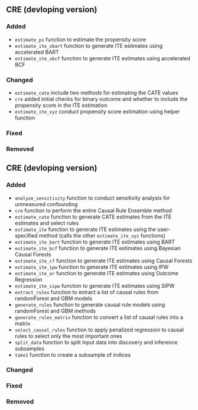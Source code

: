 ## CRE (devloping version) 

### Added
- `estimate_ps` function to estimate the propensity score
- `estimate_ite_xbart` function to generate ITE estimates using accelerated BART
- `estimate_ite_xbcf` function to generate ITE estimates using accelerated BCF

### Changed
- `estimate_cate` include two methods for estimating the CATE values
- `cre` added initial checks for binary outcome and whether to include the propensity score in the ITE estimation
- `estimate_ite_xyz` conduct propensity score estimation using helper function

### Fixed

### Removed

## CRE (devloping version) 

### Added
- `analyze_sensitivity` function to conduct sensitivity analysis for unmeasured confounding
- `cre` function to perform the entire Causal Rule Ensemble method
- `estimate_cate` function to generate CATE estimates from the ITE estimates and select rules
- `estimate_ite` function to generate ITE estimates using the user-specified method (calls the other `estimate_ite_xyz` functions)
- `estimate_ite_bart` function to generate ITE estimates using BART
- `estimate_ite_bcf` function to generate ITE estimates using Bayesian Causal Forests
- `estimate_ite_cf` function to generate ITE estimates using Causal Forests
- `estimate_ite_ipw` function to generate ITE estimates using IPW
- `estimate_ite_or` function to generate ITE estimates using Outcome Regression
- `estimate_ite_sipw` function to generate ITE estimates using SIPW
- `extract_rules` function to extract a list of causal rules from randomForest and GBM models
- `generate_rules` function to generate causal rule models using randomForest and GBM methods
- `generate_rules_matrix` function to convert a list of causal rules into a matrix
- `select_causal_rules` function to apply penalized regression to causal rules to select only the most important ones
- `split_data` function to split input data into discovery and inference subsamples
- `take1` function to create a subsample of indices

### Changed

### Fixed

### Removed
